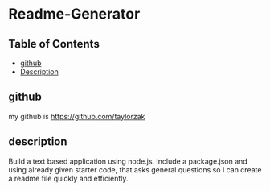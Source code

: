 # Readme-Generator
## Table of Contents
* [github](#github)  
* [Description](#description)  
## github
my github is https://github.com/taylorzak
## description
 Build a text based application using node.js. Include a package.json and using already given starter code, that asks general questions so I can create a readme file quickly and efficiently.
